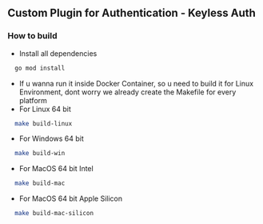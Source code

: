 ## Custom Plugin for Authentication - Keyless Auth

### How to build

- Install all dependencies

```bash
  go mod install
```

- If u wanna run it inside Docker Container, so u need to build it for Linux Environment, dont worry we already create the Makefile for every platform
- For Linux 64 bit

```bash
  make build-linux
```

- For Windows 64 bit

```bash
  make build-win
```

- For MacOS 64 bit Intel

```bash
  make build-mac
```

- For MacOS 64 bit Apple Silicon

```bash
  make build-mac-silicon
```
